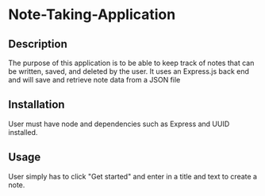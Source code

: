 # Note-Taking-Application

## Description
The purpose of this application is to be able to keep track of notes that can be written, saved, and deleted by the user. It uses an Express.js back end and will save and retrieve note data from a JSON file

## Installation
User must have node and dependencies such as Express and UUID installed.

## Usage
User simply has to click "Get started" and enter in a title and text to create a note.